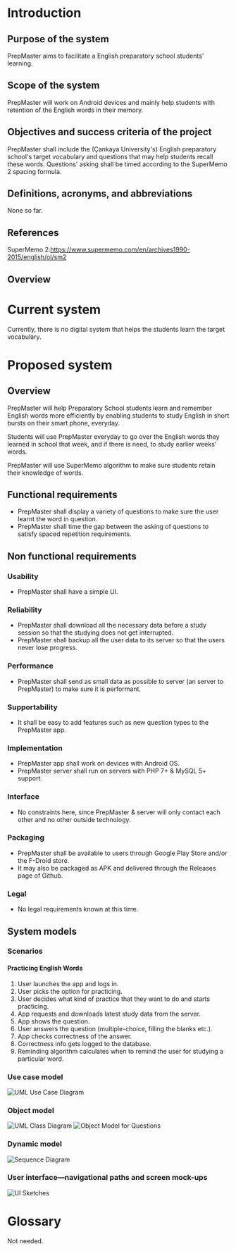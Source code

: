 # Introduction
## Purpose of the system
PrepMaster aims to facilitate a English preparatory school students' learning.
## Scope of the system
PrepMaster will work on Android devices and mainly help students with retention of the English words in their memory.
## Objectives and success criteria of the project
PrepMaster shall include the (Çankaya University's) English preparatory school's target vocabulary and questions that may help students recall these words. Questions' asking shall be timed according to the SuperMemo 2 spacing formula.
## Definitions, acronyms, and abbreviations
None so far.
## References
SuperMemo 2:https://www.supermemo.com/en/archives1990-2015/english/ol/sm2
## Overview
# Current system
Currently, there is no digital system that helps the students learn the target vocabulary.
# Proposed system
## Overview
PrepMaster will help Preparatory School students learn and remember English words more efficiently by enabling students to study English in short bursts on their smart phone, everyday. 

Students will use PrepMaster everyday to go over the English words they learned in school that week, and if there is need, to study earlier weeks' words.

PrepMaster will use SuperMemo algorithm to make sure students retain their knowledge of words.

## Functional requirements
- PrepMaster shall display a variety of questions to make sure the user learnt the word in question.
- PrepMaster shall time the gap between the asking of questions to satisfy spaced repetition requirements.


## Non functional requirements
### Usability
- PrepMaster shall have a simple UI.

### Reliability
- PrepMaster shall download all the necessary data before a study session so that the studying does not get interrupted.
- PrepMaster shall backup all the user data to its server so that the users never lose progress.

### Performance
- PrepMaster shall send as small data as possible to server (an server to PrepMaster) to make sure it is performant.

### Supportability
- It shall be easy to add features such as new question types to the PrepMaster app.

### Implementation
- PrepMaster app shall work on devices with Android OS.
- PrepMaster server shall run on servers with PHP 7+ & MySQL 5+ support.

### Interface
- No constraints here, since PrepMaster & server will only contact each other and no other outside technology.

### Packaging
- PrepMaster  shall be available to users through Google Play Store and/or the F-Droid store.
- It may also be packaged as APK and delivered through the Releases page of Github.

### Legal
- No legal requirements known at this time.

## System models
### Scenarios
#### Practicing English Words
1. User launches the app and logs in.
2. User picks the option for practicing.
3. User decides what kind of practice that they want to do and starts practicing.
4. App requests and downloads latest study data from the server.
5. App shows the question.
6. User answers the question (multiple-choice, filling the blanks etc.).
7. App checks correctness of the answer.
8. Correctness info gets logged to the database.
9. Reminding algorithm calculates when to remind the user for studying a particular word.

### Use case model
![UML Use Case Diagram](uml.png "UML Use Case Diagram")

### Object model
![UML Class Diagram](UMLClassDforAndroid.svg "PrepMaster Class Diagram for Android Frontend")
![Object Model for Questions](abstractobjectmodel.png "Object Model for Questions")

### Dynamic model
![Sequence Diagram](Sequence.png "Sequence Diagram")

### User interface—navigational paths and screen mock-ups
![UI Sketches](ui.png "PrepMaster UI")

# Glossary
Not needed.